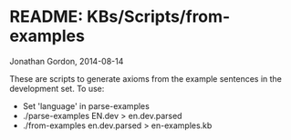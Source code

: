 # README: KBs/Scripts/from-examples
Jonathan Gordon, 2014-08-14

These are scripts to generate axioms from the example sentences in the
development set. To use:

- Set 'language' in parse-examples
- ./parse-examples EN.dev > en.dev.parsed
- ./from-examples en.dev.parsed > en-examples.kb
